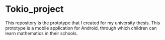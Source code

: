 # Tokio_project
This repository is the prototype that I created for my university thesis. This prototype is a mobile application for Android, through which children can learn mathematics in their schools.
